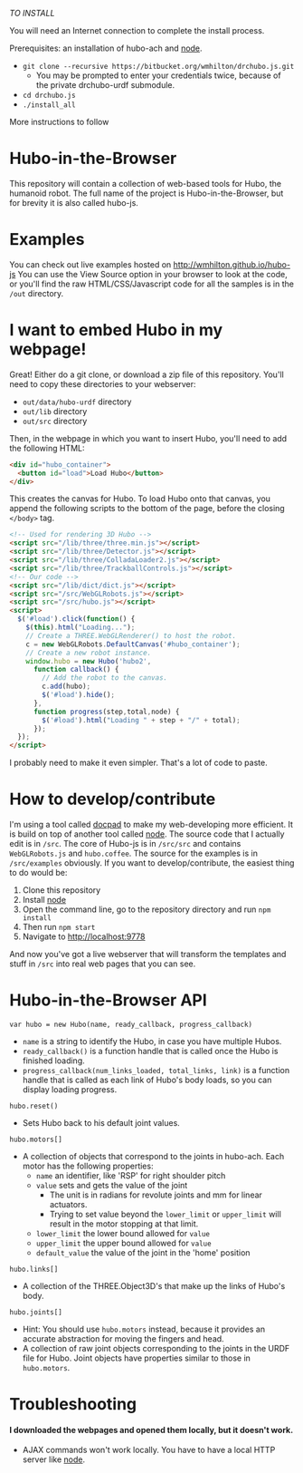 *TO INSTALL*

You will need an Internet connection to complete the install process.

Prerequisites: an installation of hubo-ach and [node][].

* `git clone --recursive https://bitbucket.org/wmhilton/drchubo.js.git`
  * You may be prompted to enter your credentials twice, because of the private drchubo-urdf submodule.
* `cd drchubo.js`
* `./install_all`

More instructions to follow

Hubo-in-the-Browser
===================

This repository will contain a collection of web-based tools for Hubo, the humanoid robot. The full name of the project is Hubo-in-the-Browser, but for brevity it is also called hubo-js.

Examples
======== 

You can check out live examples hosted on <http://wmhilton.github.io/hubo-js> You can use the View Source option in your browser to look at the code, or you'll find the raw HTML/CSS/Javascript code for all the samples is in the `/out` directory.

I want to embed Hubo in my webpage!
===================================

Great! Either do a git clone, or download a zip file of this repository. You'll need to copy these directories to your webserver: 

* `out/data/hubo-urdf` directory  
* `out/lib` directory  
* `out/src` directory

Then, in the webpage in which you want to insert Hubo, you'll need to add the following HTML:

```html
<div id="hubo_container">
  <button id="load">Load Hubo</button>
</div>
```

This creates the canvas for Hubo. To load Hubo onto that canvas, you append the following scripts to the bottom of the page, before the closing `</body>` tag.

```html
<!-- Used for rendering 3D Hubo -->
<script src="/lib/three/three.min.js"></script>
<script src="/lib/three/Detector.js"></script>
<script src="/lib/three/ColladaLoader2.js"></script>
<script src="/lib/three/TrackballControls.js"></script>
<!-- Our code -->
<script src="/lib/dict/dict.js"></script>
<script src="/src/WebGLRobots.js"></script>
<script src="/src/hubo.js"></script>
<script>
  $('#load').click(function() {
    $(this).html("Loading...");        
    // Create a THREE.WebGLRenderer() to host the robot.
    c = new WebGLRobots.DefaultCanvas('#hubo_container');
    // Create a new robot instance.
    window.hubo = new Hubo('hubo2',
      function callback() {
        // Add the robot to the canvas.
        c.add(hubo);
        $('#load').hide();
      },
      function progress(step,total,node) {
        $('#load').html("Loading " + step + "/" + total);
      });
  });
</script>
```

I probably need to make it even simpler. That's a lot of code to paste.

How to develop/contribute
=========================

I'm using a tool called [docpad][] to make my web-developing more efficient. It is build on top of  another tool called [node][]. The source code that I actually edit is in `/src`. The core of Hubo-js is in `/src/src` and contains `WebGLRobots.js` and `hubo.coffee`. The source for the examples is in `/src/examples` obviously. If you want to develop/contribute, the easiest thing to do would be:

1. Clone this repository
2. Install [node][]
3. Open the command line, go to the repository directory and run `npm install`
4. Then run `npm start`
5. Navigate to <http://localhost:9778>

And now you've got a live webserver that will transform the templates and stuff in `/src` into real web pages that you can see.

[docpad]: http://docpad.org/
[node]: http://nodejs.org/


Hubo-in-the-Browser API
=======================

`var hubo = new Hubo(name, ready_callback, progress_callback)`
  * `name` is a string to identify the Hubo, in case you have multiple Hubos.
  * `ready_callback()` is a function handle that is called once the Hubo is finished loading.
  * `progress_callback(num_links_loaded, total_links, link)` is a function handle that is called as each link of Hubo's body loads, so you can display loading progress.

`hubo.reset()`
  * Sets Hubo back to his default joint values.

`hubo.motors[]`
  * A collection of objects that correspond to the joints in hubo-ach. Each motor has the following properties:
    * `name` an identifier, like 'RSP' for right shoulder pitch
    * `value` sets and gets the value of the joint
      * The unit is in radians for revolute joints and mm for linear actuators.
      * Trying to set value beyond the `lower_limit` or `upper_limit` will result in the motor stopping at that limit.
    * `lower_limit` the lower bound allowed for `value`
    * `upper_limit` the upper bound allowed for `value`
    * `default_value` the value of the joint in the 'home' position

`hubo.links[]`
  * A collection of the THREE.Object3D's that make up the links of Hubo's body.

`hubo.joints[]`    
  * Hint: You should use `hubo.motors` instead, because it provides an accurate abstraction for moving the fingers and head.
  * A collection of raw joint objects corresponding to the joints in the URDF file for Hubo. Joint objects have properties similar to those in `hubo.motors`.


Troubleshooting
===============

#### I downloaded the webpages and opened them locally, but it doesn't work.

* AJAX commands won't work locally. You have to have a local HTTP server like [node][].
